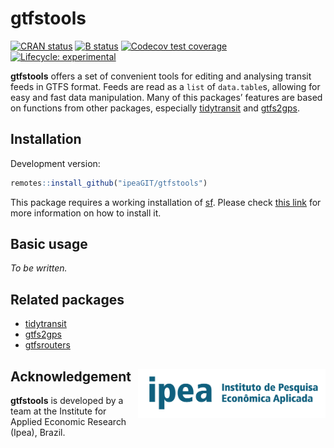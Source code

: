 
# gtfstools

[![CRAN
status](https://www.r-pkg.org/badges/version/gtfstools)](https://CRAN.R-project.org/package=gtfstools)
[![B
status](https://github.com/ipeaGIT/gtfstools/workflows/R-CMD-check/badge.svg)](https://github.com/ipeaGIT/gtfstools/actions?query=workflow%3AR-CMD-check)
[![Codecov test
coverage](https://codecov.io/gh/ipeaGIT/gtfstools/branch/master/graph/badge.svg)](https://codecov.io/gh/ipeaGIT/gtfstools?branch=master)
[![Lifecycle:
experimental](https://img.shields.io/badge/lifecycle-experimental-orange.svg)](https://www.tidyverse.org/lifecycle/#experimental)

**gtfstools** offers a set of convenient tools for editing and analysing
transit feeds in GTFS format. Feeds are read as a `list` of
`data.table`s, allowing for easy and fast data manipulation. Many of
this packages’ features are based on functions from other packages,
especially [tidytransit](https://github.com/r-transit/tidytransit) and
[gtfs2gps](https://github.com/ipeaGIT/gtfs2gps).

## Installation

Development version:

``` r
remotes::install_github("ipeaGIT/gtfstools")
```

This package requires a working installation of
[sf](https://github.com/r-spatial/sf). Please check [this
link](https://github.com/r-spatial/sf#installing) for more information
on how to install it.

## Basic usage

*To be written.*

## Related packages

  - [tidytransit](https://github.com/r-transit/tidytransit)
  - [gtfs2gps](https://github.com/ipeaGIT/gtfs2gps)
  - [gtfsrouters](https://github.com/ATFutures/gtfs-router)

## Acknowledgement <a href="https://www.ipea.gov.br"><img align="right" src="man/figures/ipea_logo.png" alt="IPEA" width="300" /></a>

**gtfstools** is developed by a team at the Institute for Applied
Economic Research (Ipea), Brazil.
